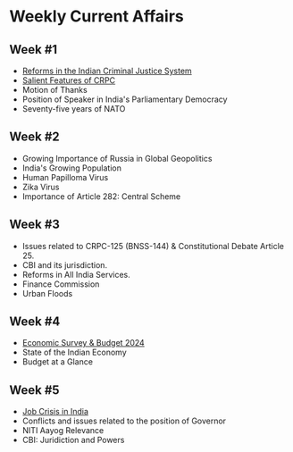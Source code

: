 # Weekly Current Affairs

## Week #1
 - [Reforms in the Indian Criminal Justice System](Reforms-in-Indian-Criminal-Justice-System.md)
 - [Salient Features of CRPC](Salient-Features-of-CRPC.md)
 - Motion of Thanks
 - Position of Speaker in India's Parliamentary Democracy
 - Seventy-five years of NATO

## Week #2
 - Growing Importance of Russia in Global Geopolitics
 - India's Growing Population
 - Human Papilloma Virus
 - Zika Virus
 - Importance of Article 282: Central Scheme

## Week #3
 - Issues related to CRPC-125 (BNSS-144) & Constitutional Debate Article 25.
 - CBI and its jurisdiction.
 - Reforms in All India Services.
 - Finance Commission
 - Urban Floods

## Week #4
 - [Economic Survey &amp; Budget 2024](Economic-Survey-Budget-2024.md)
 - State of the Indian Economy
 - Budget at a Glance


## Week #5
 - [Job Crisis in India](Job-Crisis-in-India.md)
 - Conflicts and issues related to the position of Governor
 - NITI Aayog Relevance
 - CBI: Juridiction and Powers



